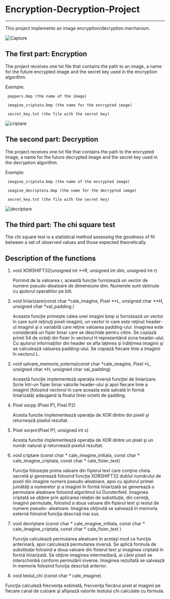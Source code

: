 # Encryption-Decryption-Project
---
 This project implements an image encryption/decryption mechanism.
 
 ![Capture](https://user-images.githubusercontent.com/49486605/75119560-a7de5f00-568c-11ea-9d28-3bcb832ba485.PNG)

 
## The first part: Encryption
 The project receives one txt file that contains the path to an image, a name for the future encrypted image and the secret key used in the encryption algorithm.
 
 Exemple: 
 
     peppers.bmp (the name of the image)
     
     imagine_criptata.bmp (the name for the encrypted image)
     
     secret_key.txt (the file with the secret key)
 
![criptare](https://user-images.githubusercontent.com/49486605/75119766-91390780-568e-11ea-92a8-fb17a18703bd.png)


## The second part: Decryption

 The project receives one txt file that contains the path to the encrypted image, a name for the future decrypted image and the secret key used in the decryption algorithm.
 
  Exemple: 
 
     imagine_criptata.bmp (the name of the encrypted image)
     
     imagine_decriptata.bmp (the name for the decrypted image)
     
     secret_key.txt (the file with the secret key)
     
![decriptare](https://user-images.githubusercontent.com/49486605/75119857-613e3400-568f-11ea-9b70-3b332c20c179.png) 

## The third part: The chi square test

The chi square test is a statistical method assessing the goodness of fit between a set of observed values and those expected theoretically.

 
## Description of the functions

1. void XORSHIFT32(unsigned int **R, unsigned int dim, unsigned int r)

   Pornind de la valoarea r, această funcţie furnizează un vector de numere pseudo-aleatoare de dimensiune dim. Numerele sunt obtinute      cu ajutorul operatiilor pe biti.
   
2. void liniarizare(const char *cale_imagine, Pixel **L, unsigned char **H, unsigned char *val_padding )

    Aceasta funcţie primeşte calea unei imagini bmp si furnizează un vector în care sunt reţinuţi pixeli imaginii, un vector în care         este reţinut header-ul imaginii şi o variabilă care reţine valoarea padding-ului.
    Imaginea este considerată un fişier binar care se deschide pentru citire. Se copiază primii 54 de octeţi din fisier în vectorul H       reprezentând zona header-ului. Cu ajutorul informaţiilor din header se afla laţimea şi înălţimea imaginii şi se calculează valoarea     padding-ului. Se copiază fiecare linie a imaginii în vectorul L.
    
3. void salvare_memorie_externa(const char *cale_imagine, Pixel *L, unsigned char *H, unsigned char val_padding)

   Această funcţie implementeză operaţia inversă funcţiei de liniarizare. Scrie într-un fişier binar valorile header-ului şi apoi          fiecare linie a imaginii (folosind vectorul în care aceasta este salvată în formă liniarizată) adaugand la finalul liniei octetii de    padding.
   
4. Pixel xorpp (Pixel P1, Pixel P2)

   Acesta functie implementează operaţia de XOR dintre doi pixeli şi returnează pixelul rezultat.
   
5. Pixel xorpnr(Pixel P1, unsigned int x)

   Acesta functie implementează operaţia de XOR dintre un pixel şi un număr natural şi returnează pixelul rezultat.
   
6. void criptare (const char * cale_imagine_initiala, const char * cale_imagine_criptata, const char * cale_fisier_text)

   Funcţia foloseşte prima valoare din fişierul text care conţine cheia secretă şi generează folosind funcţia XORSHIFT32 dublul            numărului de pixeli din imagine numere pseudo-aleatoare, apoi cu ajutorul primei jumătăţi a numerelor şi a imaginii în formă            liniarizată se generează o permutare aleatoare folosind algoritmul lui Durstenfeld. Imaginea criptată se obţine prin aplicarea          relaţiei de substituţie, din cerinţă, imaginii permutate, folosind a doua valoare din fişierul text şi restul de numere pseudo-          aleatoare. Imagirea obţinută se salvează în memoria externă folosind funcţia descrisă mai sus.
   
7. void decriptare (const char * cale_imagine_initiala, const char * cale_imagine_criptata, const char * cale_fisier_text )

   Funcţia calculează permutarea aleatoare în acelaşi mod ca funcţia anterioară, apoi calculează permutarea inversă. Se aplică formula      de substituţie folosind a doua valoare din fisierul text şi imaginea criptată în formă liniarizată. Se obţine imaginea intermediară,   ai cărei pixeli se interschimbă conform permutării inverse. Imaginea rezultată se salvează în memorie folosind funcţia descrisă         anterior.
   
8. void testul_chi (const char * cale_imagine)

  Funcţia calculeză frecvenţa estimată, frecvenţa fiecărui pixel al imaginii pe fiecare canal de culoare şi afişează valorile testului     chi calculate cu formula.
